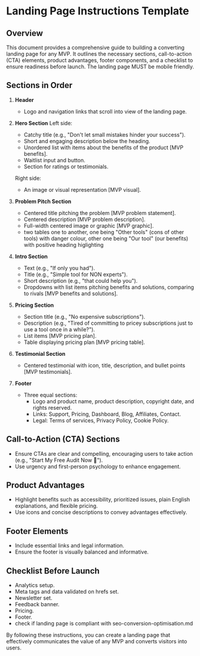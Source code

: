 # Landing Page Instructions Template

## Overview
This document provides a comprehensive guide to building a converting landing page for any MVP. It outlines the necessary sections, call-to-action (CTA) elements, product advantages, footer components, and a checklist to ensure readiness before launch. The landing page MUST be mobile friendly.

## Sections in Order
1. **Header**
   - Logo and navigation links that scroll into view of the landing page.

2. **Hero Section**
   Left side: 
   - Catchy title (e.g., "Don't let small mistakes hinder your success").
   - Short and engaging description below the heading.
   - Unordered list with items about the benefits of the product [MVP benefits].
   - Waitlist input and button.
   - Section for ratings or testimonials.

   Right side: 
   - An image or visual representation [MVP visual].

3. **Problem Pitch Section**
   - Centered title pitching the problem [MVP problem statement].
   - Centered description [MVP problem description].
   - Full-width centered image or graphic [MVP graphic].
   - two tables one to another, one being "Other tools" (cons of other tools) with danger colour, other one being "Our tool" (our benefits) with positive heading higlighting

4. **Intro Section**
   - Text (e.g., "If only you had").
   - Title (e.g., "Simple tool for NON experts").
   - Short description (e.g., "that could help you").
   - Dropdowns with list items pitching benefits and solutions, comparing to rivals [MVP benefits and solutions].

5. **Pricing Section**
   - Section title (e.g., "No expensive subscriptions").
   - Description (e.g., "Tired of committing to pricey subscriptions just to use a tool once in a while?").
   - List items [MVP pricing plan].
   - Table displaying pricing plan [MVP pricing table].

6. **Testimonial Section**
   - Centered testimonial with icon, title, description, and bullet points [MVP testimonials].

7. **Footer**
   - Three equal sections:
     - Logo and product name, product description, copyright date, and rights reserved.
     - Links: Support, Pricing, Dashboard, Blog, Affiliates, Contact.
     - Legal: Terms of services, Privacy Policy, Cookie Policy.

## Call-to-Action (CTA) Sections
- Ensure CTAs are clear and compelling, encouraging users to take action (e.g., "Start My Free Audit Now 🚀").
- Use urgency and first-person psychology to enhance engagement.

## Product Advantages
- Highlight benefits such as accessibility, prioritized issues, plain English explanations, and flexible pricing.
- Use icons and concise descriptions to convey advantages effectively.

## Footer Elements
- Include essential links and legal information.
- Ensure the footer is visually balanced and informative.

## Checklist Before Launch
- Analytics setup.
- Meta tags and data validated on hrefs set.
- Newsletter set.
- Feedback banner.
- Pricing.
- Footer.
- check if landing page is compliant with seo-conversion-optimisation.md

By following these instructions, you can create a landing page that effectively communicates the value of any MVP and converts visitors into users.